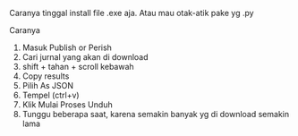 Caranya tinggal install file .exe aja. Atau mau otak-atik pake yg .py

Caranya
1. Masuk Publish or Perish
2. Cari jurnal yang akan di download
3. shift + tahan + scroll kebawah
4. Copy results
5. Pilih As JSON
6. Tempel (ctrl+v)
7. Klik Mulai Proses Unduh
8. Tunggu beberapa saat, karena semakin banyak yg di download semakin lama
